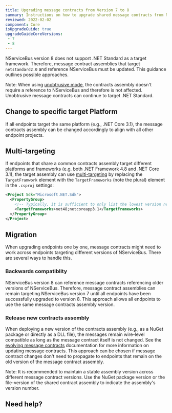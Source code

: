 ```yaml
---
title: Upgrading message contracts from Version 7 to 8
summary: Instructions on how to upgrade shared message contracts from NServiceBus version 7 to version 8.
reviewed: 2022-02-02
component: Core
isUpgradeGuide: true
upgradeGuideCoreVersions:
 - 7
 - 8
---
```


NServiceBus version 8 does not support .NET Standard as a target framework. Therefore, message contract assemblies that target `netstandard2.0` and reference NServiceBus must be updated. This guidance outlines possible approaches.

Note: When using [unobtrusive mode](https://docs.particular.net/nservicebus/messaging/unobtrusive-mode), the contracts assembly doesn't require a reference to NServiceBus and therefore is not affected. Unobtrusive message contracts can continue to target .NET Standard.

## Change to specific target Platform

If all endpoints target the same platform (e.g., .NET Core 3.1), the message contracts assembly can be changed accordingly to align with all other endpoint projects.

## Multi-targeting

If endpoints that share a common contracts assembly target different platforms and frameworks (e.g. both .NET Framework 4.8 and .NET Core 3.1), the target assembly can use [multi-targeting](https://docs.microsoft.com/en-us/dotnet/standard/library-guidance/cross-platform-targeting#multi-targeting) by replacing the `TargetFramwork` element with the `TargetFrameworks` (note the plural) element in the `.csproj` settings:

```xml
<Project Sdk="Microsoft.NET.Sdk">
  <PropertyGroup>
    <!-- Typically, it is sufficient to only list the lowest version needed for each platform -->
    <TargetFrameworks>net48;netcoreapp3.1</TargetFrameworks>
  </PropertyGroup>
</Project>
```

## Migration

When upgrading endpoints one by one, message contracts might need to work across endpoints targeting different versions of NServiceBus. There are several ways to handle this.

### Backwards compatiblity

NServiceBus version 8 can reference message contracts referencing older versions of NServiceBus. Therefore, message contract assemblies can remain targeting NServiceBus version 7 until all endpoints have been successfully upgraded to version 8. This approach allows all endpoints to use the same message contracts assembly version.

### Release new contracts assembly

When deploying a new version of the contracts assembly (e.g., as a NuGet package or directly as a DLL file), the messages remain wire-level compatible as long as the message contract itself is not changed. See the [evolving message contracts](https://docs.particular.net/nservicebus/messaging/evolving-contracts) documentation for more information on updating message contracts. This approach can be chosen if message contract changes don't need to propagate to endpoints that remain on the old version of the message contract assembly.

Note: It is recommended to maintain a stable assembly version across different message contract versions. Use the NuGet package version or the file-version of the shared contract assembly to indicate the assembly's version number.

## Need help?
